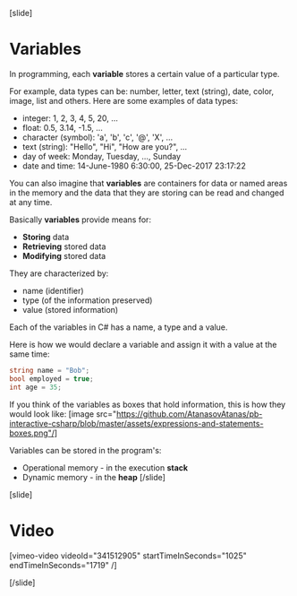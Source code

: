 [slide]
# Variables
In programming, each **variable** stores a certain value of a particular type. 

For example, data types can be: number, letter, text (string), date, color, image, list and others. Here are some examples of data types:
* integer: 1, 2, 3, 4, 5, 20, …
* float: 0.5, 3.14, -1.5, …
* character (symbol): 'a', 'b', 'c', '@', 'X', …
* text (string): "Hello", "Hi", "How are you?", …
* day of week: Monday, Tuesday, …, Sunday
* date and time: 14-June-1980 6:30:00, 25-Dec-2017 23:17:22

You can also imagine that **variables** are containers for data or named areas in the memory and the data that they are storing can be read and changed at any time. 

Basically **variables** provide means for:
  * **Storing** data
  * **Retrieving** stored data
  * **Modifying** stored data
  
They are characterized by:
  * name (identifier)
  * type (of the information preserved)
  * value (stored information)

Each of the variables in C# has a name, a type and a value. 

Here is how we would declare a variable and assign it with a value at the same time:
```csharp
string name = "Bob";
bool employed = true;
int age = 35;
```
If you think of the variables as boxes that hold information, this is how they would look like:
[image src="https://github.com/AtanasovAtanas/pb-interactive-csharp/blob/master/assets/expressions-and-statements-boxes.png"/]

Variables can be stored in the program's:
  * Operational memory - in the execution **stack**
  * Dynamic memory - in the **heap**
[/slide]

[slide]
# Video

[vimeo-video videoId="341512905" startTimeInSeconds="1025" endTimeInSeconds="1719" /]

[/slide]